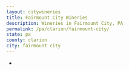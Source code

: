 ```yaml
---
layout: citywineries
title: Fairmount City Wineries
description: Wineries in Fairmount City, PA
permalink: /pa/clarion/fairmount-city/
state: pa
county: clarion
city: fairmount city
---
```

-
